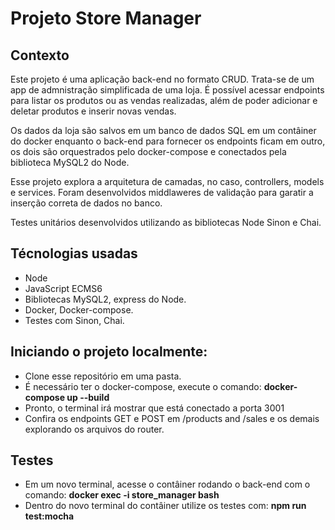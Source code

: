 # Projeto Store Manager

## Contexto

Este projeto é uma aplicação back-end no formato CRUD. Trata-se de um app de admnistração simplificada de uma loja. É possível acessar endpoints para listar os produtos ou as vendas realizadas, além de poder adicionar e deletar produtos e inserir novas vendas.

Os dados da loja são salvos em um banco de dados SQL em um contâiner do docker enquanto o back-end para fornecer os endpoints ficam em outro, os dois são orquestrados pelo docker-compose e conectados pela biblioteca MySQL2 do Node.

Esse projeto explora a arquitetura de camadas, no caso, controllers, models e services. Foram desenvolvidos middlaweres de validação para garatir a inserção correta de dados no banco.

Testes unitários desenvolvidos utilizando as bibliotecas Node Sinon e Chai.


## Técnologias usadas
- Node
- JavaScript ECMS6
- Bibliotecas MySQL2, express do Node.
- Docker, Docker-compose.
- Testes com Sinon, Chai.

## Iniciando o projeto localmente:

- Clone esse repositório em uma pasta.
- É necessário ter o docker-compose, execute o comando: **docker-compose up --build**
- Pronto, o terminal irá mostrar que está conectado a porta 3001
- Confira os endpoints GET e POST em /products and /sales e os demais explorando os arquivos do router.

## Testes
- Em um novo terminal, acesse o contâiner rodando o back-end com o comando: **docker exec -i store_manager bash**
- Dentro do novo terminal do contâiner utilize os testes com: **npm run test:mocha**








